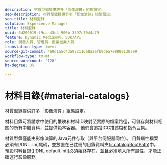 ```yaml
---
description: 材質型錄提供許多「影像演算」組態設定。
seo-description: 材質型錄提供許多「影像演算」組態設定。
seo-title: 材料型錄
solution: Experience Manager
title: 材料型錄
uuid: 6d209019-f9ca-43e4-900b-3597c7044a79
feature: Dynamic Media經典，SDK/API
role: 開發人員、管理員、商業從業人員
translation-type: tm+mt
source-git-commit: 469d1a5c43a972116a8a2efb0de5708800130a99
workflow-type: tm+mt
source-wordcount: '128'
ht-degree: 0%

---
```



# 材料目錄{#material-catalogs}

材質型錄提供許多「影像演算」組態設定。

材料目錄可將請求中使用的暈映和材料ID映射至實際的檔案路徑，可儲存與材料相關的所有中繼資料，並提供範本容器。 他們會追蹤ICC描述檔和指令巨集。

材質型錄僅能由影像演算的Java元件存取（與平台伺服器同位）。 目錄屬性檔案必須有[!DNL .ini]尾碼，並放置在已註冊的目錄資料夾([ir.catalogRootPath](../../../../../../ir-api/server-admin/image-rendering-api-ref/c-ir-server-administration/c-ir-configuration-settings-reference/c-ir-catalog-folder.md#concept-1c1d308112054bb99e3895c3fb8ca5f7))中。 預設材料目錄([!DNL default.ini])必須始終存在，並且必須填入所有屬性，才能正確運行影像服務。
